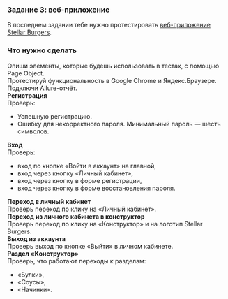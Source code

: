 <section class="theory-viewer__blocking-layout-block theory-viewer__block theory-viewer__block_type_vertical-layout theory-viewer__block_layout"><section class="theory-viewer__block theory-viewer__block_type_markdown"><div class="Markdown base-markdown base-markdown_with-gallery markdown markdown_size_normal markdown_type_theory full-markdown"><h1>Задание 3: веб-приложение</h1></div></section><section class="theory-viewer__block theory-viewer__block_type_markdown"><div class="Markdown base-markdown base-markdown_with-gallery markdown markdown_size_normal markdown_type_theory full-markdown"><div class="paragraph">В последнем задании тебе нужно протестировать <a href="https://stellarburgers.nomoreparties.site/" target="_blank">веб-приложение Stellar Burgers</a>. </div><h3>Что нужно сделать</h3><div class="paragraph">Опиши элементы, которые будешь использовать в тестах, с помощью Page Object. </div><div class="paragraph">Протестируй функциональность в Google Chrome и Яндекс.Браузере. Подключи Allure-отчёт.</div><div class="paragraph"><strong>Регистрация</strong></div><div class="paragraph">Проверь:</div><ul><li>Успешную регистрацию.</li><li>Ошибку для некорректного пароля. Минимальный пароль — шесть символов.</li></ul><div class="paragraph"><strong>Вход</strong> </div><div class="paragraph">Проверь:</div><ul><li>вход по кнопке «Войти в аккаунт» на главной,</li><li>вход через кнопку «Личный кабинет»,</li><li>вход через кнопку в форме регистрации,</li><li>вход через кнопку в форме восстановления пароля.</li></ul><div class="paragraph"><strong>Переход в личный кабинет</strong> </div><div class="paragraph">Проверь переход по клику на «Личный кабинет».</div><div class="paragraph"><strong>Переход из личного кабинета в конструктор</strong> </div><div class="paragraph">Проверь переход по клику на «Конструктор» и на логотип Stellar Burgers.</div><div class="paragraph"><strong>Выход из аккаунта</strong></div><div class="paragraph">Проверь выход по кнопке «Выйти» в личном кабинете.</div><div class="paragraph"><strong>Раздел «Конструктор»</strong></div><div class="paragraph">Проверь, что работают переходы к разделам:</div><ul><li>«Булки»,</li><li>«Соусы»,</li><li>«Начинки».</li></ul></div></section></section>